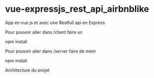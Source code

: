 # vue-expressjs_rest_api_airbnblike

App en vue js et avec une Restfull api en Express

  
  

Pour pouvoir aller dans /client faire un

npm install

  

Pour pouvoir aller dans /server faire de mem

npm install

  

Architecture du projet
<!--stackedit_data:
eyJoaXN0b3J5IjpbLTM2MjQ1OTMxMywtMzMyNDU1MzYzXX0=
-->